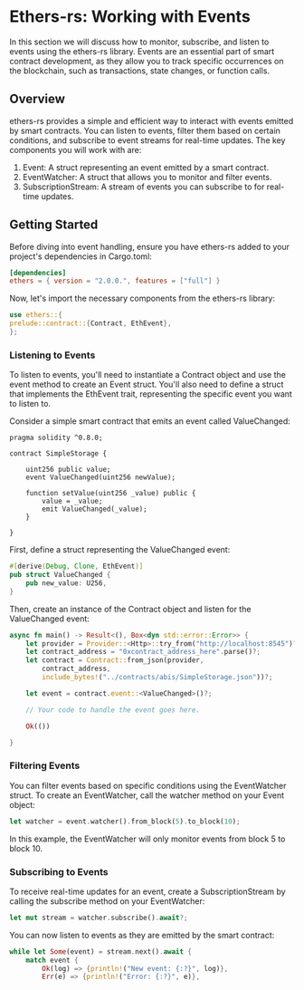 # Ethers-rs: Working with Events

In this section we will discuss how to monitor, subscribe, and listen to events using the ethers-rs library. Events are an essential part of smart contract development, as they allow you to track specific occurrences on the blockchain, such as transactions, state changes, or function calls.

## Overview

ethers-rs provides a simple and efficient way to interact with events emitted by smart contracts. You can listen to events, filter them based on certain conditions, and subscribe to event streams for real-time updates. The key components you will work with are:

1. Event: A struct representing an event emitted by a smart contract.
2. EventWatcher: A struct that allows you to monitor and filter events.
3. SubscriptionStream: A stream of events you can subscribe to for real-time updates.

## Getting Started

Before diving into event handling, ensure you have ethers-rs added to your project's dependencies in Cargo.toml:

```toml
[dependencies]
ethers = { version = "2.0.0.", features = ["full"] }
```

Now, let's import the necessary components from the ethers-rs library:

```rust
use ethers::{
prelude::contract::{Contract, EthEvent},
};
```

### Listening to Events

To listen to events, you'll need to instantiate a Contract object and use the event method to create an Event struct. You'll also need to define a struct that implements the EthEvent trait, representing the specific event you want to listen to.

Consider a simple smart contract that emits an event called ValueChanged:

```solidity
pragma solidity ^0.8.0;

contract SimpleStorage {

    uint256 public value;
    event ValueChanged(uint256 newValue);

    function setValue(uint256 _value) public {
        value = _value;
        emit ValueChanged(_value);
    }

}
```

First, define a struct representing the ValueChanged event:

```rust
#[derive(Debug, Clone, EthEvent)]
pub struct ValueChanged {
    pub new_value: U256,
}
```

Then, create an instance of the Contract object and listen for the ValueChanged event:

```rust
async fn main() -> Result<(), Box<dyn std::error::Error>> {
    let provider = Provider::<Http>::try_from("http://localhost:8545")?;
    let contract_address = "0xcontract_address_here".parse()?;
    let contract = Contract::from_json(provider,
        contract_address,
        include_bytes!("../contracts/abis/SimpleStorage.json"))?;

    let event = contract.event::<ValueChanged>()?;

    // Your code to handle the event goes here.

    Ok(())

}
```

### Filtering Events

You can filter events based on specific conditions using the EventWatcher struct. To create an EventWatcher, call the watcher method on your Event object:

```rust
let watcher = event.watcher().from_block(5).to_block(10);
```

In this example, the EventWatcher will only monitor events from block 5 to block 10.

### Subscribing to Events

To receive real-time updates for an event, create a SubscriptionStream by calling the subscribe method on your EventWatcher:

```rust
let mut stream = watcher.subscribe().await?;
```

You can now listen to events as they are emitted by the smart contract:

```rust
while let Some(event) = stream.next().await {
    match event {
        Ok(log) => {println!("New event: {:?}", log)},
        Err(e) => {println!("Error: {:?}", e)},
```
